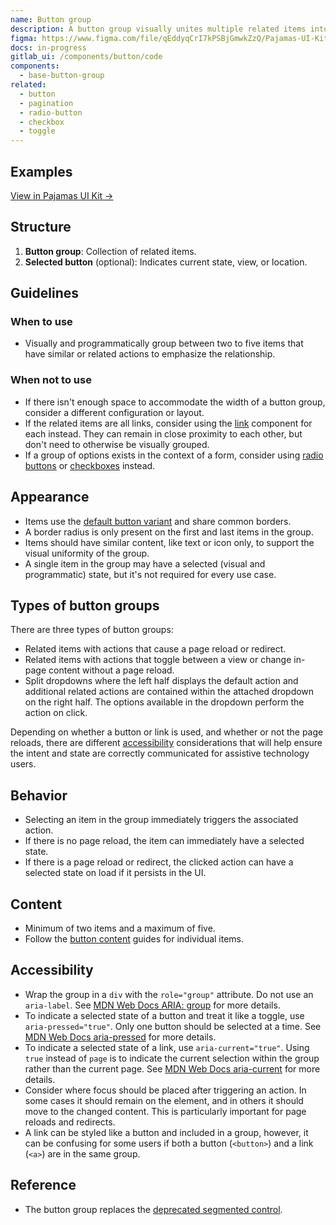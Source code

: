 ```yaml
---
name: Button group
description: A button group visually unites multiple related items into a single collection.
figma: https://www.figma.com/file/qEddyqCrI7kPSBjGmwkZzQ/Pajamas-UI-Kit?node-id=425%3A7
docs: in-progress
gitlab_ui: /components/button/code
components:
  - base-button-group
related:
  - button
  - pagination
  - radio-button
  - checkbox
  - toggle
---
```


## Examples

<story-viewer component="base-button-group" title="Button Group"></story-viewer>

<story-viewer component="base-button" story="dropdown-split-button" title="Split dropdown button"></story-viewer>

[View in Pajamas UI Kit →](https://www.figma.com/file/qEddyqCrI7kPSBjGmwkZzQ/Pajamas-UI-Kit?node-id=425%3A7)

## Structure

<figure-img alt="Numbered diagram of a button group structure" label="Button group structure" src="/img/button-group-structure.svg"></figure-img>

1. **Button group**: Collection of related items.
1. **Selected button** (optional): Indicates current state, view, or location.

## Guidelines

### When to use

- Visually and programmatically group between two to five items that have similar or related actions to emphasize the relationship.

### When not to use

- If there isn't enough space to accommodate the width of a button group, consider a different configuration or layout.
- If the related items are all links, consider using the [link](/components/link) component for each instead. They can remain in close proximity to each other, but don't need to otherwise be visually grouped.
- If a group of options exists in the context of a form, consider using [radio buttons](/components/radio-button) or [checkboxes](/components/checkbox) instead.

## Appearance

- Items use the [default button variant](/components/button#variants) and share common borders.
- A border radius is only present on the first and last items in the group.
- Items should have similar content, like text or icon only, to support the visual uniformity of the group.
- A single item in the group may have a selected (visual and programmatic) state, but it's not required for every use case.

## Types of button groups

There are three types of button groups:

- Related items with actions that cause a page reload or redirect.
- Related items with actions that toggle between a view or change in-page content without a page reload.
- Split dropdowns where the left half displays the default action and additional related actions are contained within the attached dropdown on the right half. The options available in the dropdown perform the action on click.

Depending on whether a button or link is used, and whether or not the page reloads, there are different [accessibility](#accessibility) considerations that will help ensure the intent and state are correctly communicated for assistive technology users.

## Behavior

- Selecting an item in the group immediately triggers the associated action.
- If there is no page reload, the item can immediately have a selected state.
- If there is a page reload or redirect, the clicked action can have a selected state on load if it persists in the UI.

## Content

- Minimum of two items and a maximum of five.
- Follow the [button content](/components/button#content) guides for individual items.

## Accessibility

- Wrap the group in a `div` with the `role="group"` attribute. Do not use an `aria-label`. See [MDN Web Docs ARIA: group](https://developer.mozilla.org/en-US/docs/Web/Accessibility/ARIA/Roles/group_role) for more details.
- To indicate a selected state of a button and treat it like a toggle, use `aria-pressed="true"`. Only one button should be selected at a time. See [MDN Web Docs aria-pressed](https://developer.mozilla.org/en-US/docs/Web/Accessibility/ARIA/Attributes/aria-pressed) for more details.
- To indicate a selected state of a link, use `aria-current="true"`. Using `true` instead of `page` is to indicate the current selection within the group rather than the current page. See [MDN Web Docs aria-current](https://developer.mozilla.org/en-US/docs/Web/Accessibility/ARIA/Attributes/aria-current) for more details.
- Consider where focus should be placed after triggering an action. In some cases it should remain on the element, and in others it should move to the changed content. This is particularly important for page reloads and redirects.
- A link can be styled like a button and included in a group, however, it can be confusing for some users if both a button (`<button>`) and a link (`<a>`) are in the same group.

## Reference

- The button group replaces the [deprecated segmented control](https://gitlab.com/groups/gitlab-org/-/epics/7261).
